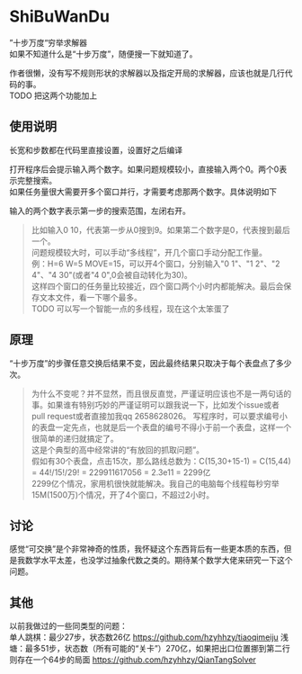 # ShiBuWanDu
”十步万度“穷举求解器   
如果不知道什么是“十步万度”，随便搜一下就知道了。   
   
作者很懒，没有写不规则形状的求解器以及指定开局的求解器，应该也就是几行代码的事。   
TODO 把这两个功能加上
   
## 使用说明
长宽和步数都在代码里直接设置，设置好之后编译   
   
打开程序后会提示输入两个数字。如果问题规模较小，直接输入两个0。两个0表示完整搜索。   
如果任务量很大需要开多个窗口并行，才需要考虑那两个数字。具体说明如下   

输入的两个数字表示第一步的搜索范围，左闭右开。   
>比如输入0 10，代表第一步从0搜到9。如果第二个数字是0，代表搜到最后一个。   
问题规模较大时，可以手动“多线程”，开几个窗口手动分配工作量。   
>例：H=6 W=5 MOVE=15，可以开4个窗口，分别输入"0 1"、"1 2"、"2 4"、"4 30"(或者"4 0",0会被自动转化为30)。   
>这样四个窗口的任务量比较接近，四个窗口两个小时内都能解决。最后会保存文本文件，看一下哪个最多。   
TODO 可以写一个智能一点的多线程，现在这个太笨蛋了   
   
## 原理
“十步万度”的步骤任意交换后结果不变，因此最终结果只取决于每个表盘点了多少次。
>为什么不变呢？并不显然，而且很反直觉，严谨证明应该也不是一两句话的事。如果谁有特别巧妙的严谨证明可以跟我说一下，比如发个issue或者pull request或者直接加我qq 2658628026。
写程序时，可以要求编号小的表盘一定先点，也就是后一个表盘的编号不得小于前一个表盘，这样一个很简单的递归就搞定了。   
这是个典型的高中经常讲的“有放回的抓取问题”。   
>假如有30个表盘，点击15次，那么路线总数为：C(15,30+15-1) = C(15,44) = 44!/15!/29! = 229911617056 = 2.3e11 = 2299亿   
>2299亿个情况，家用机很快就能解决。我自己的电脑每个线程每秒穷举15M(1500万)个情况，开了4个窗口，不超过2小时。    

## 讨论
感觉“可交换”是个非常神奇的性质，我怀疑这个东西背后有一些更本质的东西，但是我数学水平太差，也没学过抽象代数之类的。期待某个数学大佬来研究一下这个问题。

## 其他
以前我做过的一些同类型的问题：   
单人跳棋：最少27步，状态数26亿  https://github.com/hzyhhzy/tiaoqimeiju
浅塘：最多51步，状态数（所有可能的“关卡”）270亿，如果把出口位置挪到第二行则存在一个64步的局面    https://github.com/hzyhhzy/QianTangSolver


